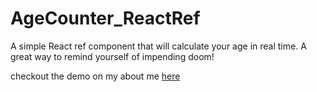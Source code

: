 # AgeCounter_ReactRef
A simple React ref component that will calculate your age in real time. A great way to remind yourself of impending doom!

checkout the demo on my about me [here](kyleecodes.com/about)
